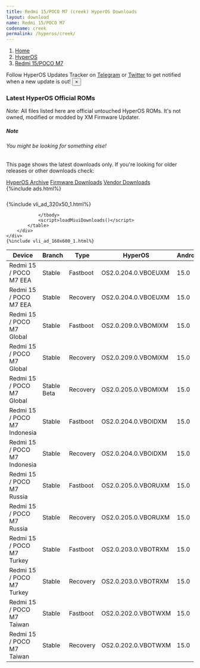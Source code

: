 ```yaml
---
title: Redmi 15/POCO M7 (creek) HyperOS Downloads
layout: download
name: Redmi 15/POCO M7
codename: creek
permalink: /hyperos/creek/
---
```

<nav aria-label="breadcrumb">
    <ol class="breadcrumb">
        <li class="breadcrumb-item"><a href="/">Home</a></li>
        <li class="breadcrumb-item"><a href="/hyperos/">HyperOS</a></li>
        <li class="breadcrumb-item active" aria-current="page"><a href="/hyperos/creek/">Redmi 15/POCO M7</a></li>
    </ol>
</nav>
<div class="alert alert-primary alert-dismissible fade show" role="alert">
    Follow HyperOS Updates Tracker on <a href="https://t.me/MIUIUpdatesTracker" class="alert-link">Telegram</a>
     or <a href="https://twitter.com/MiFwUpdater" class="alert-link">Twitter</a> to get notified when a new update is out!
    <button type="button" class="close" data-dismiss="alert" aria-label="Close">
        <span aria-hidden="true">&times;</span>
    </button>
</div>

### Latest HyperOS Official ROMs
*Note*: All files listed here are official untouched HyperOS ROMs. It's not owned, modified or modded by XM Firmware Updater.
<div class="card">
  <div class="card-body">
    <h5 class="card-title">Note</h5>
    <h6 class="card-subtitle mb-2 text-muted">You might be looking for something else!</h6>
    <p class="card-text">This page shows the latest downloads only.
     If you're looking for older releases or other downloads check:</p>
    <a href="/archive/hyperos/creek/" class="card-link">HyperOS Archive</a>
    <a href="/firmware/creek/" class="card-link">Firmware Downloads</a>
    <a href="/vendor/creek/" class="card-link">Vendor Downloads</a>
  </div>
</div>
{%include ads.html%}
<div class="row justify-content-center">
    <div class="col-10">
        <div class="table-responsive-md" style="margin-top: 25px;">
            {%include vli_ad_320x50_1.html%}
            <table id="miui" class="display dt-responsive nowrap compact table table-striped table-hover table-sm">
                <thead class="thead-dark">
                    <tr>
                        <th data-ref="device">Device</th>
                        <th data-ref="branch">Branch</th>
                        <th data-ref="type">Type</th>
                        <th data-ref="miui">HyperOS</th>
                        <th data-ref="android">Android</th>
                        <th data-ref="size">Size</th>
                        <th data-ref="size">Date</th>
                        <th data-ref="link">Link</th>
                    </tr>
                </thead>
                <tbody>
                <tr><td>Redmi 15 / POCO M7 EEA</td><td>Stable</td><td>Fastboot</td><td>OS2.0.204.0.VBOEUXM</td><td>15.0</td><td>7.2 GB</td><td>2025-09-17</td><td><a href="/hyperos/creek/stable/OS2.0.204.0.VBOEUXM/">Download</a></td></tr>
<tr><td>Redmi 15 / POCO M7 EEA</td><td>Stable</td><td>Recovery</td><td>OS2.0.204.0.VBOEUXM</td><td>15.0</td><td>4.8 GB</td><td>2025-09-22</td><td><a href="/hyperos/creek/stable/OS2.0.204.0.VBOEUXM/">Download</a></td></tr>
<tr><td>Redmi 15 / POCO M7 Global</td><td>Stable</td><td>Fastboot</td><td>OS2.0.209.0.VBOMIXM</td><td>15.0</td><td>8.2 GB</td><td>2025-09-17</td><td><a href="/hyperos/creek/stable/OS2.0.209.0.VBOMIXM/">Download</a></td></tr>
<tr><td>Redmi 15 / POCO M7 Global</td><td>Stable</td><td>Recovery</td><td>OS2.0.209.0.VBOMIXM</td><td>15.0</td><td>4.8 GB</td><td>2025-09-22</td><td><a href="/hyperos/creek/stable/OS2.0.209.0.VBOMIXM/">Download</a></td></tr>
<tr><td>Redmi 15 / POCO M7 Global</td><td>Stable Beta</td><td>Recovery</td><td>OS2.0.205.0.VBOMIXM</td><td>15.0</td><td>4.7 GB</td><td>2025-08-15</td><td><a href="/hyperos/creek/stable beta/OS2.0.205.0.VBOMIXM/">Download</a></td></tr>
<tr><td>Redmi 15 / POCO M7 Indonesia</td><td>Stable</td><td>Fastboot</td><td>OS2.0.204.0.VBOIDXM</td><td>15.0</td><td>7.4 GB</td><td>2025-09-17</td><td><a href="/hyperos/creek/stable/OS2.0.204.0.VBOIDXM/">Download</a></td></tr>
<tr><td>Redmi 15 / POCO M7 Indonesia</td><td>Stable</td><td>Recovery</td><td>OS2.0.204.0.VBOIDXM</td><td>15.0</td><td>4.8 GB</td><td>2025-09-23</td><td><a href="/hyperos/creek/stable/OS2.0.204.0.VBOIDXM/">Download</a></td></tr>
<tr><td>Redmi 15 / POCO M7 Russia</td><td>Stable</td><td>Fastboot</td><td>OS2.0.205.0.VBORUXM</td><td>15.0</td><td>8.1 GB</td><td>2025-09-17</td><td><a href="/hyperos/creek/stable/OS2.0.205.0.VBORUXM/">Download</a></td></tr>
<tr><td>Redmi 15 / POCO M7 Russia</td><td>Stable</td><td>Recovery</td><td>OS2.0.205.0.VBORUXM</td><td>15.0</td><td>4.7 GB</td><td>2025-09-25</td><td><a href="/hyperos/creek/stable/OS2.0.205.0.VBORUXM/">Download</a></td></tr>
<tr><td>Redmi 15 / POCO M7 Turkey</td><td>Stable</td><td>Fastboot</td><td>OS2.0.203.0.VBOTRXM</td><td>15.0</td><td>6.9 GB</td><td>2025-09-23</td><td><a href="/hyperos/creek/stable/OS2.0.203.0.VBOTRXM/">Download</a></td></tr>
<tr><td>Redmi 15 / POCO M7 Turkey</td><td>Stable</td><td>Recovery</td><td>OS2.0.203.0.VBOTRXM</td><td>15.0</td><td>4.8 GB</td><td>2025-10-09</td><td><a href="/hyperos/creek/stable/OS2.0.203.0.VBOTRXM/">Download</a></td></tr>
<tr><td>Redmi 15 / POCO M7 Taiwan</td><td>Stable</td><td>Fastboot</td><td>OS2.0.202.0.VBOTWXM</td><td>15.0</td><td>5.6 GB</td><td>2025-07-24</td><td><a href="/hyperos/creek/stable/OS2.0.202.0.VBOTWXM/">Download</a></td></tr>
<tr><td>Redmi 15 / POCO M7 Taiwan</td><td>Stable</td><td>Recovery</td><td>OS2.0.202.0.VBOTWXM</td><td>15.0</td><td>4.6 GB</td><td>2025-08-19</td><td><a href="/hyperos/creek/stable/OS2.0.202.0.VBOTWXM/">Download</a></td></tr>

                </tbody>
                <script>loadMiuiDownloads()</script>
            </table>
        </div>
    </div>
    {%include vli_ad_160x600_1.html%}
</div>
